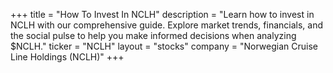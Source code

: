 +++
title = "How To Invest In NCLH"
description = "Learn how to invest in NCLH with our comprehensive guide. Explore market trends, financials, and the social pulse to help you make informed decisions when analyzing $NCLH."
ticker = "NCLH"
layout = "stocks"
company = "Norwegian Cruise Line Holdings (NCLH)"
+++

